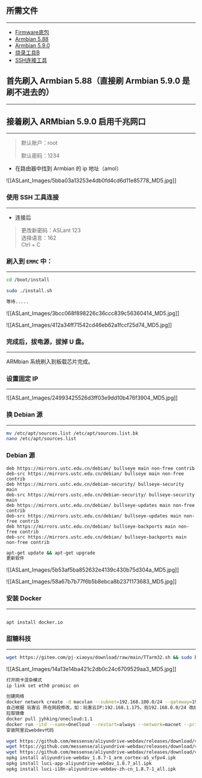 ## 所需文件
----    
- [Firmware底包]()  
- [Armbian 5.88]()  
- [Armbian 5.9.0]()  
- [烧录工具B]()  
- [SSH连接工具]()   

## 首先刷入 Armbian 5.88（直接刷 Armbian 5.9.0 是刷不进去的）   
----


## 接着刷入 ARMbian 5.9.0 启用千兆网口   
----
> 默认账户：root
>
> 默认密码：1234        


- 在路由器中找到 Armbian 的 ip 地址（amol） 


![[ASLant_Images/5bba03a13253e4db0fd4cd6d11e85778_MD5.jpg]]

### 使用 SSH 工具连接 
----
- 连接后    
  
> 更改新密码：ASLant 123     
> 选择语言：162     
> Ctrl + C      


### 刷入到 ` EMMC ` 中：  
----
```sh
cd /boot/install    

sudo ./install.sh

等待.....
``` 

![[ASLant_Images/3bcc068f898226c36ccc839c56360414_MD5.jpg]]  

![[ASLant_Images/412a34ff71542cd46eb62a1fccf25d74_MD5.jpg]]   


### 完成后，拔电源，拔掉 U 盘。
----
ARMbian 系统刷入到板载芯片完成。     


### 设置固定 IP  
----

![[ASLant_Images/24993425526d3ff03e9dd10b476f3904_MD5.jpg]]       

### 换 Debian 源  
----    

```sh
mv /etc/apt/sources.list /etc/apt/sources.list.bk
nano /etc/apt/sources.list
```     

### Debian 源
```vim
deb https://mirrors.ustc.edu.cn/debian/ bullseye main non-free contrib
deb-src https://mirrors.ustc.edu.cn/debian/ bullseye main non-free contrib
deb https://mirrors.ustc.edu.cn/debian-security/ bullseye-security main
deb-src https://mirrors.ustc.edu.cn/debian-security/ bullseye-security main
deb https://mirrors.ustc.edu.cn/debian/ bullseye-updates main non-free contrib
deb-src https://mirrors.ustc.edu.cn/debian/ bullseye-updates main non-free contrib
deb https://mirrors.ustc.edu.cn/debian/ bullseye-backports main non-free contrib
deb-src https://mirrors.ustc.edu.cn/debian/ bullseye-backports main non-free contrib
```     

```sh
apt-get update && apt-get upgrade
更新软件    

``` 


![[ASLant_Images/5b53af5ba852632e4139c430b75d304a_MD5.jpg]]    

![[ASLant_Images/58a67b7b77f6b5b8ebca8b2371173683_MD5.jpg]]   



### 安装 Docker  
----
```sh   

apt install docker.io

``` 

### 甜糖科技    
----
```sh
wget https://gitee.com/pj-xiaoyu/download/raw/main/TTarm32.sh && sudo bash TTarm32.sh
```

![[ASLant_Images/14a13e14ba421c2db0c24c6709529aa3_MD5.jpg]]   


```sh   
打开网卡混杂模式
ip link set eth0 promisc on 

创建网络
docker network create -d macvlan --subnet=192.168.100.0/24 --gateway=192.168.100.1 -o parent=eth0 macnet
自己根据 玩客云 所在网段修改，如：玩客云IP:192.168.1.175，则192.168.0.0/24 改成 192.168.1.0/24，192.168.0.1改成主路由地址]
拉取镜像
docker pull jyhking/onecloud:1.1
docker run -itd --name=OneCloud --restart=always --network=macnet --privileged=true jyhking/onecloud:1.1 /sbin/init
安装阿里云webdev代码

wget https://github.com/messense/aliyundrive-webdav/releases/download/v1.8.7/aliyundrive-webdav_1.8.7-1_arm_cortex-a5_vfpv4.ipk
wget https://github.com/messense/aliyundrive-webdav/releases/download/v1.8.7/luci-app-aliyundrive-webdav_1.8.7_all.ipk
wget https://github.com/messense/aliyundrive-webdav/releases/download/v1.8.7/luci-i18n-aliyundrive-webdav-zh-cn_1.8.7-1_all.ipk
opkg install aliyundrive-webdav_1.8.7-1_arm_cortex-a5_vfpv4.ipk
opkg install luci-app-aliyundrive-webdav_1.8.7_all.ipk
opkg install luci-i18n-aliyundrive-webdav-zh-cn_1.8.7-1_all.ipk
``` 
